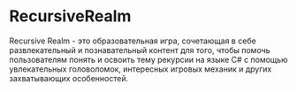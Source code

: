 # RecursiveRealm
 Recursive Realm - это образовательная игра, сочетающая в себе развлекательный и познавательный контент для того, чтобы помочь пользователям понять и освоить тему рекурсии на языке C# с помощью увлекательных головоломок, интересных игровых механик и других захватывающих особенностей.

